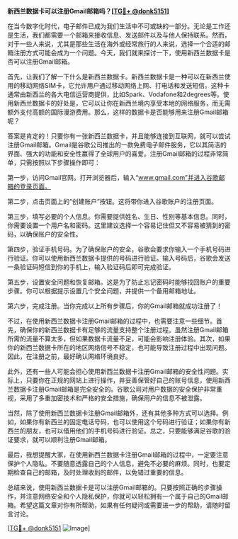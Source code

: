**新西兰数据卡可以注册Gmail邮箱吗？[[TG💪+ @donk5151](https://t.me/s/donk5151)]**

在当今数字化时代，电子邮件已成为我们生活中不可或缺的一部分。无论是工作还是生活，我们都需要一个邮箱来接收信息、发送邮件以及与他人保持联系。然而，对于一些人来说，尤其是那些生活在海外或经常旅行的人来说，选择一个合适的邮箱注册方式可能会成为一个问题。今天，我们就来探讨一下，使用新西兰数据卡是否可以注册Gmail邮箱。

首先，让我们了解一下什么是新西兰数据卡。新西兰数据卡是一种可以在新西兰使用的移动网络SIM卡，它允许用户通过移动网络上网、打电话和发送短信。这种卡通常由新西兰的各大电信运营商提供，比如Spark、Vodafone和2degrees等。使用新西兰数据卡的好处是，它可以让你在新西兰境内享受本地的网络服务，而无需额外支付高额的国际漫游费用。那么，这样的数据卡是否能够用来注册Gmail邮箱呢？

答案是肯定的！只要你有一张新西兰数据卡，并且能够连接到互联网，就可以尝试注册Gmail邮箱。Gmail是谷歌公司推出的一款免费电子邮件服务，它以其简洁的界面、强大的功能和安全性赢得了全球用户的喜爱。注册Gmail邮箱的过程非常简单，只需按照以下步骤操作即可：

第一步，访问Gmail官网。打开浏览器后，输入“www.gmail.com”并进入谷歌邮箱的登录页面。

第二步，点击页面上的“创建账户”按钮。这将带你进入谷歌账户的注册页面。

第三步，填写必要的个人信息。你需要提供姓名、生日、性别等基本信息。同时，你需要设置一个用户名和密码。这里建议选择一个容易记住但又不容易被猜到的密码，以确保账户的安全性。

第四步，验证手机号码。为了确保账户的安全，谷歌会要求你输入一个手机号码进行验证。你可以使用新西兰数据卡提供的号码进行验证。输入号码后，谷歌会发送一条验证码短信到你的手机上，输入验证码后即可完成验证。

第五步，设置安全问题和恢复邮箱。这是为了防止忘记密码时能够找回账户的重要步骤。你可以根据提示设置几个安全问题，并提供一个备用邮箱地址。

第六步，完成注册。当你完成以上所有步骤后，你的Gmail邮箱就成功注册了！

不过，在使用新西兰数据卡注册Gmail邮箱的过程中，也需要注意一些细节。首先，确保你的新西兰数据卡有足够的流量支持整个注册过程。虽然注册Gmail邮箱所需的流量不算太多，但如果数据卡流量不足，可能会影响注册体验。其次，如果你的新西兰数据卡所在的地区网络信号不稳定，也可能导致注册过程中出现问题。因此，在注册之前，最好确认网络环境良好。

此外，还有一些人可能会担心使用新西兰数据卡注册Gmail邮箱的安全性问题。实际上，只要你在正规的网站上进行操作，并妥善保管好自己的账号信息，使用新西兰数据卡注册Gmail邮箱是完全安全的。谷歌公司对用户数据的安全保护非常重视，采用了多重加密技术和严格的安全措施，确保用户的信息不被泄露。

当然，除了使用新西兰数据卡注册Gmail邮箱外，还有其他多种方式可以选择。例如，如果你有新西兰的固定电话号码，也可以使用这个号码进行验证；如果你有新西兰的朋友，也可以借用他们的手机号码进行验证。总之，只要能够满足谷歌的验证要求，就可以顺利注册Gmail邮箱。

最后，我想提醒大家，在使用新西兰数据卡注册Gmail邮箱的过程中，一定要注意保护个人隐私。不要随意透露自己的个人信息，避免不必要的麻烦。同时，也要定期检查自己的邮箱，及时处理收到的邮件，以免错过重要的信息。

总结来说，使用新西兰数据卡是可以注册Gmail邮箱的。只要按照正确的步骤操作，并注意网络安全和个人隐私保护，你就可以轻松拥有一个属于自己的Gmail邮箱。希望这篇文章对你有所帮助，如果有任何疑问或需要进一步的帮助，请随时留言讨论。

[[TG💪+ @donk5151](https://t.me/s/donk5151) ![Image](https://i.postimg.cc/rwNCRYN7/Snipaste-2025-04-30-17-27-05.png)]